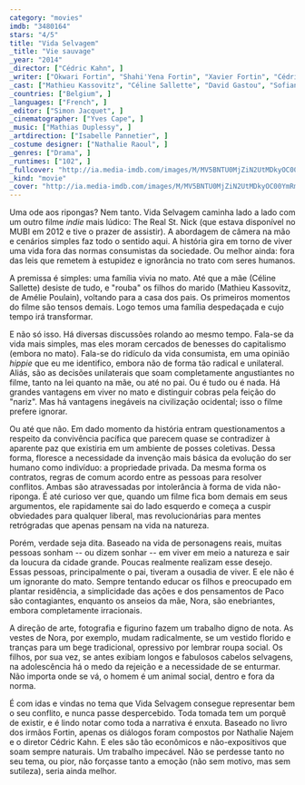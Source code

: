 ```yaml
---
category: "movies"
imdb: "3480164"
stars: "4/5"
title: "Vida Selvagem"
_title: "Vie sauvage"
_year: "2014"
_director: ["Cédric Kahn", ]
_writer: ["Okwari Fortin", "Shahi'Yena Fortin", "Xavier Fortin", "Cédric Kahn", "Nathalie Najem", "Laurence Vidal", ]
_cast: ["Mathieu Kassovitz", "Céline Sallette", "David Gastou", "Sofiane Neveu", "Romain Depret", "Jules Ritmanic", "Jenna Thiam", "Tara-Jay Bangalter", "Amandine Dugas", ]
_countries: ["Belgium", ]
_languages: ["French", ]
_editor: ["Simon Jacquet", ]
_cinematographer: ["Yves Cape", ]
_music: ["Mathias Duplessy", ]
_artdirection: ["Isabelle Pannetier", ]
_costume designer: ["Nathalie Raoul", ]
_genres: ["Drama", ]
_runtimes: ["102", ]
_fullcover: "http://ia.media-imdb.com/images/M/MV5BNTU0MjZiN2UtMDkyOC00YmRmLWFkN2UtZTI5ZmVlNTZiNDA0XkEyXkFqcGdeQXVyNzM0MDQ1Mw@@.jpg"
_kind: "movie"
_cover: "http://ia.media-imdb.com/images/M/MV5BNTU0MjZiN2UtMDkyOC00YmRmLWFkN2UtZTI5ZmVlNTZiNDA0XkEyXkFqcGdeQXVyNzM0MDQ1Mw@@._V1._SX100_SY133_.jpg"
---
```

Uma ode aos ripongas? Nem tanto. Vida Selvagem caminha lado a lado com um outro filme _indie_ mais lúdico: The Real St. Nick (que estava disponível no MUBI em 2012 e tive o prazer de assistir). A abordagem de câmera na mão e cenários simples faz todo o sentido aqui. A história gira em torno de viver uma vida fora das normas consumistas da sociedade. Ou melhor ainda: fora das leis que remetem à estupidez e ignorância no trato com seres humanos.

A premissa é simples: uma família vivia no mato. Até que a mãe (Céline Sallette) desiste de tudo, e "rouba" os filhos do marido (Mathieu Kassovitz, de Amélie Poulain), voltando para a casa dos pais. Os primeiros momentos do filme são tensos demais. Logo temos uma família despedaçada e cujo tempo irá transformar.

E não só isso. Há diversas discussões rolando ao mesmo tempo. Fala-se da vida mais simples, mas eles moram cercados de benesses do capitalismo (embora no mato). Fala-se do ridículo da vida consumista, em uma opinião _hippie_ que eu me identifico, embora não de forma tão radical e unilateral. Aliás, são as decisões unilaterais que soam completamente angustiantes no filme, tanto na lei quanto na mãe, ou até no pai. Ou é tudo ou é nada. Há grandes vantagens em viver no mato e distinguir cobras pela feição do "nariz". Mas há vantagens inegáveis na civilização ocidental; isso o filme prefere ignorar.

Ou até que não. Em dado momento da história entram questionamentos a respeito da convivência pacífica que parecem quase se contradizer à aparente paz que existiria em um ambiente de posses coletivas. Dessa forma, floresce a necessidade da invenção mais básica da evolução do ser humano como indivíduo: a propriedade privada. Da mesma forma os contratos, regras de comum acordo entre as pessoas para resolver conflitos. Ambas são atravessadas por intolerância à forma de vida não-riponga. É até curioso ver que, quando um filme fica bom demais em seus argumentos, ele rapidamente sai do lado esquerdo e começa a cuspir obviedades para qualquer liberal, mas revolucionárias para mentes retrógradas que apenas pensam na vida na natureza.

Porém, verdade seja dita. Baseado na vida de personagens reais, muitas pessoas sonham -- ou dizem sonhar -- em viver em meio a natureza e sair da loucura da cidade grande. Poucas realmente realizam esse desejo. Essas pessoas, principalmente o pai, tiveram a ousadia de viver. E ele não é um ignorante do mato. Sempre tentando educar os filhos e preocupado em plantar residência, a simplicidade das ações e dos pensamentos de Paco são contagiantes, enquanto os anseios da mãe, Nora, são enebriantes, embora completamente irracionais.

A direção de arte, fotografia e figurino fazem um trabalho digno de nota. As vestes de Nora, por exemplo, mudam radicalmente, se um vestido florido e tranças para um bege tradicional, opressivo por lembrar roupa social. Os filhos, por sua vez, se antes exibiam longos e fabulosos cabelos selvagens, na adolescência há o medo da rejeição e a necessidade de se enturmar. Não importa onde se vá, o homem é um animal social, dentro e fora da norma.

É com idas e vindas no tema que Vida Selvagem consegue representar bem o seu conflito, e nunca passe despercebido. Toda tomada tem um porquê de existir, e é lindo notar como toda a narrativa é enxuta. Baseado no livro dos irmãos Fortin, apenas os diálogos foram compostos por Nathalie Najem e o diretor Cédric Kahn. E eles são tão econômicos e não-expositivos que soam sempre naturais. Um trabalho impecável. Não se perdesse tanto no seu tema, ou pior, não forçasse tanto a emoção (não sem motivo, mas sem sutileza), seria ainda melhor.

